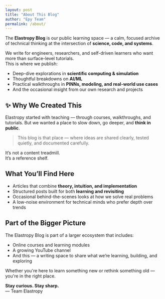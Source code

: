 ```yaml
---
layout: post
title: "About This Blog"
author: "Epy Team"
permalink: /about/
---
```


The **Elastropy Blog** is our public learning space — a calm, focused archive of technical thinking at the intersection of **science, code, and systems**.

We write for engineers, researchers, and self-driven learners who want more than surface-level tutorials.  
This is where we publish:

- Deep-dive explorations in **scientific computing & simulation**  
- Thoughtful breakdowns on **AI/ML**  
- Practical walkthroughs in **PINNs, modeling, and real-world use cases**  
- And the occasional insight from our own research and projects

## ✨ Why We Created This

Elastropy started with teaching — through courses, walkthroughs, and tutorials. But we wanted a place to slow down, go deeper, and **think in public**.

> This blog is that place — where ideas are shared clearly, tested quietly, and documented carefully.

It’s not a content treadmill.  
It’s a reference shelf.

## What You’ll Find Here

- Articles that combine **theory, intuition, and implementation**  
- Structured posts built for both **learning and revisiting**  
- Occasional behind-the-scenes looks at how we solve real problems  
- A low-noise environment for technical minds who prefer depth over trends

## Part of the Bigger Picture

The Elastropy Blog is part of a larger ecosystem that includes:

- Online courses and learning modules  
- A growing YouTube channel  
- And this — a writing space to share what we’re learning, building, and exploring

Whether you're here to learn something new or rethink something old — you're in the right place.

**Stay curious. Stay sharp.**  
— Team Elastropy
